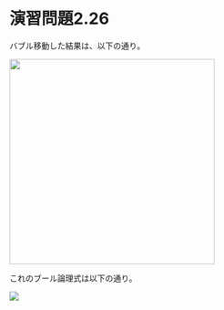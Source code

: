 # 演習問題2.26

バブル移動した結果は、以下の通り。

<img src="https://horie-t.github.io/DigitalDesignAndComputerArchitecture-Ans/images/ex2-26/ex2-26-circuit.svg" width="360px" />

これのブール論理式は以下の通り。

<img src="https://horie-t.github.io/DigitalDesignAndComputerArchitecture-Ans/images/ex2-26/ex2-26.png" />
